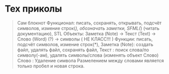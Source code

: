 # Тех приколы

> Сам блокнот
> Функционал: писать, сохранять, открывать, подсчёт символов, измение строк(*), обозначать заметки, SFML(*) (читать документацию), STL
> Объекты: Заметка (Note) -> Текст (Text) -> Слово (Word) (?) -> символы ( НЕ КЛАСС!!! )
> Функции: писать, подсчёт символов, измение строк(*),
> Заметка (Note): создать файл, удалять файл, сохранять файл,
> Текст : поиск слова/по символу(-ам), удалять символы/слова (изменять объект Слово)
> Слово : Удаление символа
> Размелением между словами является только пробел и новая строка.
